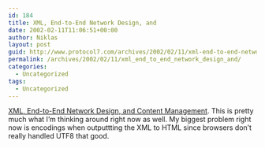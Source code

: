 ```yaml
---
id: 184
title: XML, End-to-End Network Design, and
date: 2002-02-11T11:06:51+00:00
author: Niklas
layout: post
guid: http://www.protocol7.com/archives/2002/02/11/xml-end-to-end-network-design-and/
permalink: /archives/2002/02/11/xml_end_to_end_network_design_and/
categories:
  - Uncategorized
tags:
  - Uncategorized
---
```

<div class='microid-0a7612f9dbc443d87fe9857d07a8bcbff5ec31b4'>
  <p>
    <a href="http://afongen.com/essays/xmlcms/">XML, End-to-End Network Design, and Content Management</a>. This is pretty much what I&#8217;m thinking around right now as well. My biggest problem right now is encodings when outputtting the XML to HTML since browsers don&#8217;t really handled UTF8 that good.
  </p>
</div>